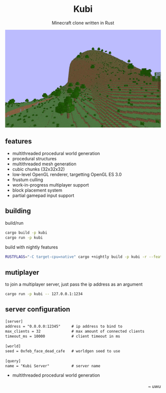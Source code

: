 <h1 align="center">Kubi</h1>
<p align="center">
  Minecraft clone written in Rust
</p>
<div align="center">
  <img src=".readme/game.gif" width="512">
</div>
<h2>features</h2>
<p>
  <ul>
    <li>multithreaded procedural world generation</li>
    <li>procedural structures</li>
    <li>multithreaded mesh generation</li>
    <li>cubic chunks (32x32x32)</li>
    <li>low-level OpenGL renderer, targetting OpenGL ES 3.0</li>
    <li>frustum culling</li>
    <li>work-in-progress multiplayer support</li>
    <li>block placement system</li>
    <li>partial gamepad input support</li>
  </ul>
</p>

<h2>building</h2>

build/run

```sh
cargo build -p kubi
cargo run -p kubi
```

build with nightly features

```sh
RUSTFLAGS="-C target-cpu=native" cargo +nightly build -p kubi -r --features nightly --
```

<h2>mutiplayer</h2>

to join a multiplayer server, just pass the ip address as an argument

```sh
cargo run -p kubi -- 127.0.0.1:1234
```

<h2>server configuration</h2>

```
[server]
address = "0.0.0.0:12345"     # ip address to bind to
max_clients = 32              # max amount of connected clients
timeout_ms = 10000            # client timeout in ms

[world]
seed = 0xfeb_face_dead_cafe   # worldgen seed to use

[query]
name = "Kubi Server"          # server name
```

<p>
  <ul>
    <li>multithreaded procedural world generation</li>
  </ul>
</p>

<h6 align="right"><i>~ uwu</i></h6>

